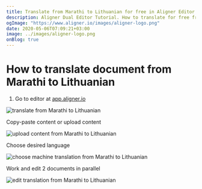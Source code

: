 ```yaml
---
title: Translate from Marathi to Lithuanian for free in Aligner Editor
description: Aligner Dual Editor Tutorial. How to translate for free from Marathi to Lithuanian. Aligner is multilingual document management platform. 
ogImage: "https://www.aligner.io/images/aligner-logo.png"
date: 2020-05-06T07:09:21+03:00
image: ../images/aligner-logo.png
onBlog: true
---
```


# How to translate document from Marathi to Lithuanian

1. Go to editor at [app.aligner.io](https://app.aligner.io "Aligner App web page")

![translate from Marathi to Lithuanian](../aligner-blank-editor.png "translate from Marathi to Lithuanian")

Copy-paste content or upload content

![upload content from Marathi to Lithuanian](../aligner-uploaded-document.png "upload content from Marathi to Lithuanian")

Choose desired language

![choose machine translation from Marathi to Lithuanian](../aligner-language-dropdown.png "choose machine translation from Marathi to Lithuanian")

Work and edit 2 documents in parallel

![edit translation from Marathi to Lithuanian](../aligner-double-sitded-editor.png "edit translation from Marathi to Lithuanian")

